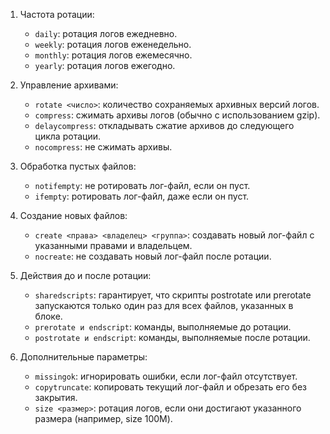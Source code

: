 1. Частота ротации:
   - ```daily```: ротация логов ежедневно.
   - ```weekly```: ротация логов еженедельно.
   - ```monthly```: ротация логов ежемесячно.
   - ```yearly```: ротация логов ежегодно.

2. Управление архивами:
   - ```rotate <число>```: количество сохраняемых архивных версий логов.
   - ```compress```: сжимать архивы логов (обычно с использованием gzip).
   - ```delaycompress```: откладывать сжатие архивов до следующего цикла ротации.
   - ```nocompress```: не сжимать архивы.

3. Обработка пустых файлов:
   - ```notifempty```: не ротировать лог-файл, если он пуст.
   - ```ifempty```: ротировать лог-файл, даже если он пуст.

4. Создание новых файлов:
   - ```create <права> <владелец> <группа>```: создавать новый лог-файл с указанными правами и владельцем.
   - ```nocreate```: не создавать новый лог-файл после ротации.

5. Действия до и после ротации:
   - ```sharedscripts```: гарантирует, что скрипты postrotate или prerotate запускаются только один раз для всех файлов, указанных в блоке.
   - ```prerotate и endscript```: команды, выполняемые до ротации.
   - ```postrotate и endscript```: команды, выполняемые после ротации.

6. Дополнительные параметры:
   - ```missingok```: игнорировать ошибки, если лог-файл отсутствует.
   - ```copytruncate```: копировать текущий лог-файл и обрезать его без закрытия.
   - ```size <размер>```: ротация логов, если они достигают указанного размера (например, size 100M).
